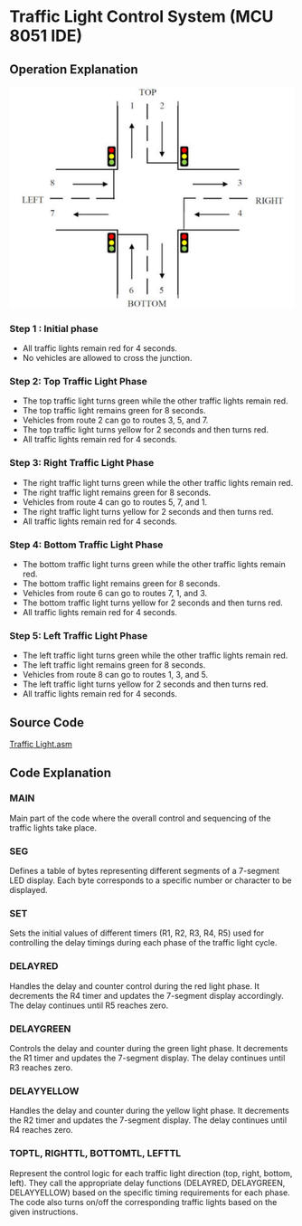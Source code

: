 <h1>Traffic Light Control System (MCU 8051 IDE)</h1>

<h2>Operation Explanation</h2>
<img src="./src/Traffic-Light-Visualization.png" align-items="center" style=" width=50px; height=50px;"></img>

<h3>Step 1 : Initial phase</h3>
<ul>
    <li>All traffic lights remain red for 4 seconds.</li>
    <li>No vehicles are allowed to cross the junction.</li>
</ul>

<h3>Step 2: Top Traffic Light Phase</h3>
<ul>
    <li>The top traffic light turns green while the other traffic lights remain red.</li>
    <li>The top traffic light remains green for 8 seconds.</li>
    <li>Vehicles from route 2 can go to routes 3, 5, and 7.</li>
    <li>The top traffic light turns yellow for 2 seconds and then turns red.</li>
    <li>All traffic lights remain red for 4 seconds.</li>
</ul>

<h3>Step 3: Right Traffic Light Phase</h3>
<ul>
    <li>The right traffic light turns green while the other traffic lights remain red.</li>
    <li>The right traffic light remains green for 8 seconds.</li>
    <li>Vehicles from route 4 can go to routes 5, 7, and 1.</li>
    <li>The right traffic light turns yellow for 2 seconds and then turns red.</li>
    <li>All traffic lights remain red for 4 seconds.</li>
</ul>

<h3>Step 4: Bottom Traffic Light Phase</h3>
<ul>
    <li>The bottom traffic light turns green while the other traffic lights remain red.</li>
    <li>The bottom traffic light remains green for 8 seconds.</li>
    <li>Vehicles from route 6 can go to routes 7, 1, and 3.</li>
    <li>The bottom traffic light turns yellow for 2 seconds and then turns red.</li>
    <li>All traffic lights remain red for 4 seconds.</li>
</ul>

<h3>Step 5: Left Traffic Light Phase</h3>
<ul>
    <li>The left traffic light turns green while the other traffic lights remain red.</li>
    <li>The left traffic light remains green for 8 seconds.</li>
    <li>Vehicles from route 8 can go to routes 1, 3, and 5.</li>
    <li>The left traffic light turns yellow for 2 seconds and then turns red.</li>
    <li>All traffic lights remain red for 4 seconds.</li>
</ul>

<h2>Source Code</h2>
<p><a href="https://github.com/muqriqawiem/Traffic-Light-Control-System/blob/main/src/Traffic%20Light.asm">Traffic Light.asm</a></p>

<h2>Code Explanation</h2>

<h3>MAIN</h3>
<p>Main part of the code where the overall control and sequencing of the traffic lights take place.</p>

<h3>SEG</h3>
<p>Defines a table of bytes representing different segments of a 7-segment LED display. Each byte corresponds to a specific number or character to be displayed.</p>

<h3>SET</h3>
<p>Sets the initial values of different timers (R1, R2, R3, R4, R5) used for controlling the delay timings during each phase of the traffic light cycle.</p>

<h3>DELAYRED</h3>
<p>Handles the delay and counter control during the red light phase. It decrements the R4 timer and updates the 7-segment display accordingly. The delay continues until R5 reaches zero.</p>

<h3>DELAYGREEN</h3>
<p>Controls the delay and counter during the green light phase. It decrements the R1 timer and updates the 7-segment display. The delay continues until R3 reaches zero.</p>

<h3>DELAYYELLOW</h3>
<p>Handles the delay and counter during the yellow light phase. It decrements the R2 timer and updates the 7-segment display. The delay continues until R4 reaches zero.</p>

<h3>TOPTL, RIGHTTL, BOTTOMTL, LEFTTL</h3>
<p>Represent the control logic for each traffic light direction (top, right, bottom, left). They call the appropriate delay functions (DELAYRED, DELAYGREEN, DELAYYELLOW) based on the specific timing requirements for each phase. The code also turns on/off the corresponding traffic lights based on the given instructions.</p>